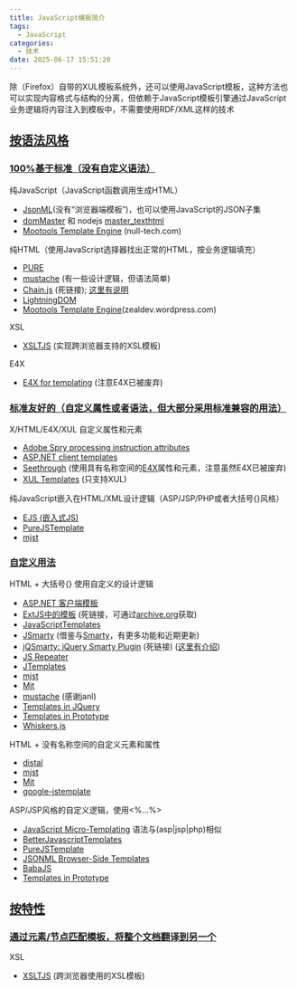 ```yaml
---
title: JavaScript模板简介
tags:
  - JavaScript
categories:
  - 技术
date: 2025-06-17 15:51:20
---
```


除（Firefox）自带的XUL模板系统外，还可以使用JavaScript模板，这种方法也可以实现内容格式与结构的分离，但依赖于JavaScript模板引擎通过JavaScript业务逻辑将内容注入到模板中，不需要使用RDF/XML这样的技术

## [按语法风格](#1)

### [100%基于标准（没有自定义语法）](#1-1)

纯JavaScript（JavaScript函数调用生成HTML）

* [JsonML](http://jsonml.org/)(没有“浏览器端模板”)，也可以使用JavaScript的JSON子集
* [domMaster](http://vflash.ru/rr2jquery/?mdc) 和 nodejs [master\_texthtml](https://github.com/flash/master_texthtml)
* [Mootools Template Engine](http://mte.null-tech.com/) (null-tech.com)

纯HTML（使用JavaScript选择器找出正常的HTML，按业务逻辑填充）

* [PURE](http://beebole.com/pure/)
* [mustache](https://github.com/janl/mustache.js) (有一些设计逻辑，但语法简单)
* [Chain.js](https://wiki.github.com/raid-ox/chain.js) (死链接); [这里有说明](http://samuelmueller.com/2008/10/client-side-templates-using-asp-net-jquery-chain-js-and-taffydb)
* [LightningDOM](http://www.projectrecon.net/LightningDOM/Playground.html)
* [Mootools Template Engine](http://zealdev.wordpress.com/2008/02/22/mootools-template-engine-a-new-approach/)(zealdev.wordpress.com)

XSL

* [XSLTJS](http://johannburkard.de/software/xsltjs/) (实现跨浏览器支持的XSL模板)

E4X

* [E4X for templating](https://developer.mozilla.org/en/E4X_for_templating) (注意E4X已被废弃)

### [标准友好的（自定义属性或者语法，但大部分采用标准兼容的用法）](#1-2)

X/HTML/E4X/XUL 自定义属性和元素

* [Adobe Spry processing instruction attributes](http://labs.adobe.com/technologies/spry/samples/data_region/AttributeComboSample.html)
* [ASP.NET client templates](https://weblogs.asp.net/bleroy/archive/2008/09/02/using-client-templates-part-2-live-bindings.aspx)
* [Seethrough](https://github.com/bard/seethrough_js/wikis) (使用具有名称空间的[E4X](https://developer.mozilla.org/E4X)属性和元素，注意虽然E4X已被废弃)
* [XUL Templates](https://developer.mozilla.org/en-US/docs/en/XUL/Template_Guide) (只支持XUL)

纯JavaScript嵌入在HTML/XML设计逻辑（ASP/JSP/PHP或者大括号{}风格）

* [EJS (嵌入式JS)](http://embeddedjs.com/)
* [PureJSTemplate](http://www.javascriptr.com/2008/06/05/purejstemplate-a-pure-javascript-templating-engine-for-jquery/)
* [mjst](https://code.google.com/p/mjst/)

### [自定义用法](#1-3)

HTML + 大括号{} 使用自定义的设计逻辑

* [ASP.NET 客户端模板](https://weblogs.asp.net/bleroy/archive/2008/09/02/using-client-templates-part-2-live-bindings.aspx)
* [ExtJS中的模板](http://extjs.com/learn/Tutorial:Getting_Started_with_Templates) (死链接，可通过[archive.org](http://web.archive.org/web/20100602135658/http://www.extjs.com/learn/Tutorial:Getting_Started_with_Templates)获取)
* [JavaScriptTemplates](https://code.google.com/p/trimpath/wiki/JavaScriptTemplates)
* [JSmarty](https://code.google.com/p/jsmarty/) (借鉴与[Smarty](http://smarty.php.net/manual/en)，有更多功能和近期更新)
* [jQSmarty: jQuery Smarty Plugin](http://www.balupton.com/sandbox/jquery_smarty/) (死链接) ([这里有介绍](http://www.phpinsider.com/smarty-forum/viewtopic.php?p=47804))
* [JS Repeater](http://jsrepeater.devprog.com/)
* [JTemplates](http://jtemplates.tpython.com/)
* [mjst](https://code.google.com/p/mjst/)
* [Mjt](http://mjtemplate.org/)
* [mustache](https://github.com/janl/mustache.js) (感谢janl)
* [Templates in JQuery](http://plugins.jquery.com/project/jquerytemplate)
* [Templates in Prototype](http://www.prototypejs.org/api/template)
* [Whiskers.js](https://github.com/gsf/whiskers.js)

HTML + 没有名称空间的自定义元素和属性

* [distal](https://code.google.com/p/distal/)
* [mjst](https://code.google.com/p/mjst/)
* [Mjt](http://mjtemplate.org/)
* [google-jstemplate](https://code.google.com/p/google-jstemplate/wiki/HowToUseJsTemplate)

ASP/JSP风格的自定义逻辑，使用<%…%>

* [JavaScript Micro-Templating](http://ejohn.org/blog/javascript-micro-templating/) 语法与(asp|jsp|php)相似
* [BetterJavascriptTemplates](http://blog.markturansky.com/BetterJavascriptTemplates.html)
* [PureJSTemplate](http://www.javascriptr.com/2008/06/05/purejstemplate-a-pure-javascript-templating-engine-for-jquery/)
* [JSONML Browser-Side Templates](http://jsonml.org/BST/)
* [BabaJS](https://github.com/mrharel/babajs)
* [Templates in Prototype](http://www.prototypejs.org/api/template)

## [按特性](#2)

### [通过元素/节点匹配模板，将整个文档翻译到另一个](#2-1)

XSL

* [XSLTJS](http://johannburkard.de/software/xsltjs/) (跨浏览器使用的XSL模板)

